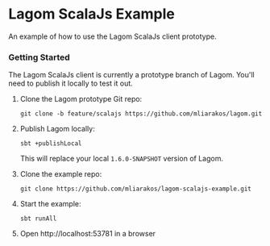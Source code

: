 # Lagom ScalaJs Example

An example of how to use the Lagom ScalaJs client prototype.

### Getting Started

The Lagom ScalaJs client is currently a prototype branch of Lagom. You'll need to publish it locally to test it out.

1. Clone the Lagom prototype Git repo:

   ```
   git clone -b feature/scalajs https://github.com/mliarakos/lagom.git
   ```
1. Publish Lagom locally:

   ```
   sbt +publishLocal
   ```
   
   This will replace your local `1.6.0-SNAPSHOT` version of Lagom. 
1. Clone the example repo:

   ```
   git clone https://github.com/mliarakos/lagom-scalajs-example.git
   ```
1. Start the example:

   ```
   sbt runAll
   ```
1. Open http://localhost:53781 in a browser 